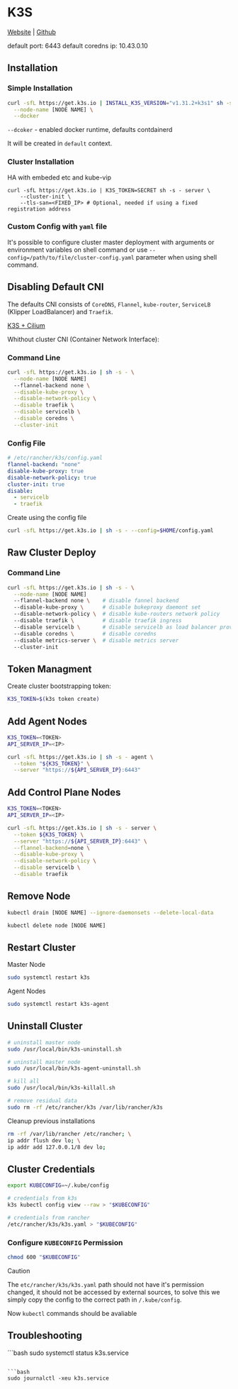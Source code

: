 
# K3S

[Website](https://docs.k3s.io/) | [Github](https://github.com/k3s-io/k3s)

default port: 6443
default coredns ip: 10.43.0.10

## Installation

### Simple Installation

```bash
curl -sfL https://get.k3s.io | INSTALL_K3S_VERSION="v1.31.2+k3s1" sh -s - \
  --node-name [NODE NAME] \
  --docker
```

`--dcoker` - enabled docker runtime, defaults contdainerd

It will be created in `default` context.

### Cluster Installation

HA with embeded etc and kube-vip

```
curl -sfL https://get.k3s.io | K3S_TOKEN=SECRET sh -s - server \
    --cluster-init \
    --tls-san=<FIXED_IP> # Optional, needed if using a fixed registration address
```

### Custom Config with `yaml` file

It's possible to configure cluster master deployment with arguments or environment variables on shell command 
or use  `--config=/path/to/file/cluster-config.yaml` parameter when using shell command.


## Disabling Default CNI

The defaults CNI consists of `CoreDNS`, `Flannel`, `kube-router`, `ServiceLB` (Klipper LoadBalancer) and `Traefik`.

[K3S + Cilium](https://blog.stonegarden.dev/articles/2024/02/bootstrapping-k3s-with-cilium/#tips-tricks-and-troubleshooting)

Whithout cluster CNI (Container Network Interface):

### Command Line

```bash
curl -sfL https://get.k3s.io | sh -s - \
  --node-name [NODE NAME]
  --flannel-backend none \
  --disable-kube-proxy \
  --disable-network-policy \
  --disable traefik \
  --disable servicelb \
  --disable coredns \
  --cluster-init
```

### Config File

```yaml
# /etc/rancher/k3s/config.yaml
flannel-backend: "none"
disable-kube-proxy: true
disable-network-policy: true
cluster-init: true
disable:
  - servicelb
  - traefik
```

Create using the config file

```bash
curl -sfL https://get.k3s.io | sh -s - --config=$HOME/config.yaml
```

## Raw Cluster Deploy

### Command Line

```bash
curl -sfL https://get.k3s.io | sh -s - \
  --node-name [NODE NAME]
  --flannel-backend none \    # disable fannel backend
  --disable-kube-proxy \      # disable bukeproxy daemont set
  --disable-network-policy \  # disable kube-routers network policy
  --disable traefik \         # disable traefik ingress
  --disable servicelb \       # disable servicelb as load balancer provider
  --disable coredns \         # disable coredns     
  --disable metrics-server \  # disable metrics server
  --cluster-init
```

## Token Managment

Create cluster bootstrapping token:

```bash
K3S_TOKEN=$(k3s token create)
```

## Add Agent Nodes

```bash
K3S_TOKEN=<TOKEN>
API_SERVER_IP=<IP>

curl -sfL https://get.k3s.io | sh -s - agent \
  --token "${K3S_TOKEN}" \
  --server "https://${API_SERVER_IP}:6443"
```

## Add Control Plane Nodes

```bash
K3S_TOKEN=<TOKEN>
API_SERVER_IP=<IP>

curl -sfL https://get.k3s.io | sh -s - server \
  --token ${K3S_TOKEN} \
  --server "https://${API_SERVER_IP}:6443" \
  --flannel-backend=none \
  --disable-kube-proxy \
  --disable-network-policy \
  --disable servicelb \
  --disable traefik
```

## Remove Node

```bash
kubectl drain [NODE NAME] --ignore-daemonsets --delete-local-data
```

```bash
kubectl delete node [NODE NAME]
```

## Restart Cluster

Master Node

```bash
sudo systemctl restart k3s
```

Agent Nodes

```bash
sudo systemctl restart k3s-agent
```

## Uninstall Cluster

```bash
# uninstall master node
sudo /usr/local/bin/k3s-uninstall.sh

# uninstall master node
sudo /usr/local/bin/k3s-agent-uninstall.sh

# kill all
sudo /usr/local/bin/k3s-killall.sh

# remove residual data
sudo rm -rf /etc/rancher/k3s /var/lib/rancher/k3s
```

Cleanup previous installations

```bash
rm -rf /var/lib/rancher /etc/rancher; \
ip addr flush dev lo; \
ip addr add 127.0.0.1/8 dev lo;
```

## Cluster Credentials

```bash
export KUBECONFIG=~/.kube/config
```

```bash
# credentials from k3s
k3s kubectl config view --raw > "$KUBECONFIG"

# credentials from rancher
/etc/rancher/k3s/k3s.yaml > "$KUBECONFIG"
```

### Configure `KUBECONFIG` Permission

```bash
chmod 600 "$KUBECONFIG"
```

> [!CAUTION]
> The `etc/rancher/k3s/k3s.yaml` path should not have it's permission changed, it should not be accessed by external sources,
> to solve this we simply copy the config to the correct path in `/.kube/config`.

Now `kubectl` commands should be avaliable

## Troubleshooting

´´´bash
sudo systemctl status k3s.service
```

```bash
sudo journalctl -xeu k3s.service
```
